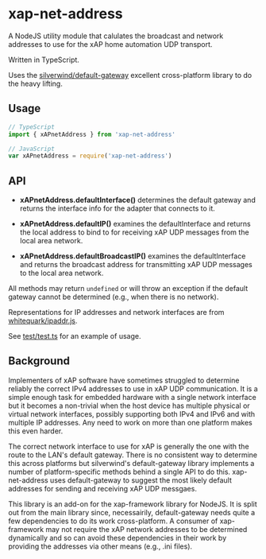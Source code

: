# xap-net-address
A NodeJS utility module that calulates the broadcast and network addresses to use for the xAP home automation UDP transport.

Written in TypeScript.

Uses the [silverwind/default-gateway](https://github.com/silverwind/default-gateway) excellent cross-platform library to do the heavy lifting.

## Usage

```typescript
// TypeScript
import { xAPnetAddress } from 'xap-net-address'
```
```javascript
// JavaScript
var xAPnetAddress = require('xap-net-address')
```

## API
* **xAPnetAddress.defaultInterface()**
determines the default gateway and returns the interface info for the adapter that connects to it.

* **xAPnetAddress.defaultIP()**
examines the defaultInterface and returns the local address to bind to for receiving xAP UDP messages from the local area network.

* **xAPnetAddress.defaultBroadcastIP()**
examines the defaultInterface and returns the broadcast address for transmitting xAP UDP messages to the local area network.

All methods may return `undefined` or will throw an exception if the default gateway cannot be determined (e.g., when there is no network).

Representations for IP addresses and network interfaces are from [whitequark/ipaddr.js](https://github.com/whitequark/ipaddr.js).

See [test/test.ts](./test/test.ts) for an example of usage.

## Background
Implementers of xAP software have sometimes struggled to determine reliably the correct IPv4 addresses to use in xAP UDP communication.
It is a simple enough task for embedded hardware with a single network interface but it becomes a non-trivial
when the host device has multiple physical or virtual network interfaces,
possibly supporting both IPv4 and IPv6 and with multiple IP addresses.
Any need to work on more than one platform makes this even harder.

The correct network interface to use for xAP is generally the one with the route to the LAN's default gateway.
There is no consistent way to determine this across platforms but silverwind's default-gateway library implements a number of
platform-specific methods behind a single API to do this. xap-net-address uses default-gateway to suggest the most likely default addresses
for sending and receiving xAP UDP messgaes.

This library is an add-on for the xap-framework library for NodeJS.
It is split out from the main library since, necessairily, default-gateway
needs quite a few dependencies to do its work cross-platform.
A consumer of xap-framework may not require
the xAP network addresses to be determined dynamically and so can avoid these dependencies
in their work by providing the addresses via other means (e.g., .ini files).
